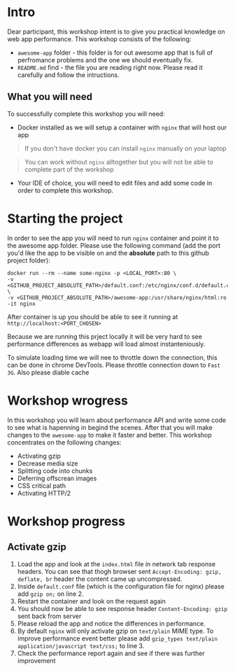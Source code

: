 # Intro
Dear participant, this workshop intent is to give you practical knowledge on web app performance. This workshop consists of the following: 

* `awesome-app` folder - this folder is for out awesome app that is full of perfromance problems and the one we should eventually fix. 
* `README.md` find - the file you are reading right now. Please read it carefully and follow the intructions. 

## What you will need
To successfully complete this workshop you will need:

* Docker installed as we will setup a container with `nginx` that will host our app 

> If you don't have docker you can install `nginx` manually on your laptop

> You can work without `nginx` alltogether but you will not be able to complete part of the workshop

* Your IDE of choice, you will need to edit files and add some code in order to complete this workshop.

# Starting the project
In order to see the app you will need to run `nginx` container and point it to the awesome app folder. Please use the following command (add the port you'd like the app to be visible on and the **absolute** path to this github project folder):

```
docker run --rm --name some-nginx -p <LOCAL_PORT>:80 \
-v <GITHUB_PROJECT_ABSOLUTE_PATH>/default.conf:/etc/nginx/conf.d/default.conf \
-v <GITHUB_PROJECT_ABSOLUTE_PATH>/awesome-app:/usr/share/nginx/html:ro -it nginx
```

After container is up you should be able to see it running at `http://localhost:<PORT_CHOSEN>`

Because we are running this prject locally it will be very hard to see performance differences as webapp will load almost instanteniously. 

To simulate loading time we will nee to throttle down the connection, this can be done in chrome DevTools.
Please throttle connection down to `Fast 3G`. Also please diable cache

# Workshop wrogress
In this workshop you will learn about performance API and write some code to see what is hapenning in begind the scenes. 
After that you will make changes to the `awesome-app` to make it faster and better. This workshop concentrates on the following changes:

* Activating gzip
* Decrease media size
* Splitting code into chunks
* Deferring offscrean images
* CSS critical path
* Activating HTTP/2

# Workshop progress
## Activate gzip
1. Load the app and look at the `index.html` file in network tab response headers. You can see that thogh browser sent `Accept-Encoding: gzip, deflate, br` header the content came up uncompressed.
1. Inside `default.conf` file (which is the configuration file for nginx) please add `gzip on;` on line 2.
1. Restart the container and look on the request again
1. You should now be able to see response header `Content-Encoding: gzip` sent back from server
1. Please reload the app and notice the differences in performance.
1. By default `nginx` will only activate gzip on `text/plain` MIME type. To improve performance event better please add `gzip_types text/plain application/javascript text/css;` to line 3. 
1. Check the performance report again and see if there was further improvement